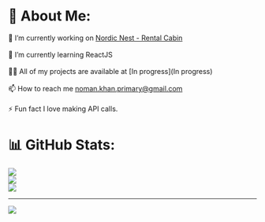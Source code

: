 # 💫 About Me:
🔭 I’m currently working on [Nordic Nest - Rental Cabin](https://nordic-nest.netlify.app/)<br><br>🌱 I’m currently learning ReactJS<br><br>👨‍💻 All of my projects are available at [In progress](In progress)<br><br>📫 How to reach me noman.khan.primary@gmail.com<br><br>⚡ Fun fact I love making API calls.

# 📊 GitHub Stats:
![](https://github-readme-stats.vercel.app/api?username=nomankhan13&theme=dark&hide_border=false&include_all_commits=false&count_private=false)<br/>
![](https://nirzak-streak-stats.vercel.app/?user=nomankhan13&theme=dark&hide_border=false)<br/>
![](https://github-readme-stats.vercel.app/api/top-langs/?username=nomankhan13&theme=dark&hide_border=false&include_all_commits=false&count_private=false&layout=compact)

---
[![](https://visitcount.itsvg.in/api?id=nomankhan13&icon=0&color=0)](https://visitcount.itsvg.in)

<!-- Proudly created with GPRM ( https://gprm.itsvg.in ) -->
